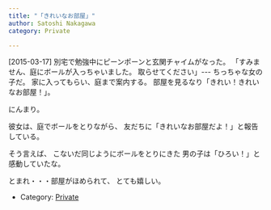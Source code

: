 ```yaml
---
title: "「きれいなお部屋」"
author: Satoshi Nakagawa
category: Private

---
```


[2015-03-17]  別宅で勉強中にピーンポーンと玄関チャイムがなった。
「すみません、庭にボールが入っちゃいました。
取らせてください」---
ちっちゃな女の子だ。
家に入ってもらい、庭まで案内する。
部屋を見るなり「きれい！きれいなお部屋！」。

 にんまり。

 彼女は、庭でボールをとりながら、
友だちに「きれいなお部屋だよ！」と報告している。

 そう言えば、
こないだ同じようにボールをとりにきた
男の子は「ひろい！」と感動していたな。

 とまれ・・・部屋がほめられて、
とても嬉しい。

- Category: [Private](/categories.html#Private)

